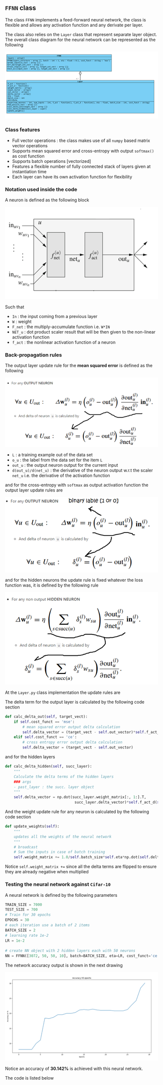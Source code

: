 ## `FFNN` class

The class `FFNN` implements a feed-forward neural network, the class is flexible and allows any activation function and any derivate per layer. 

The class also relies on the `Layer` class that represent  separate layer object. The overall class diagram for the neural network can be represented as the following

![](assets/2017-11-25-23-52-15.png)

### Class features
+ Full vector operations : the class makes use of all `numpy` based matrix vector operations
+ Supports mean squared error and cross-entropy with output `softmax()` as cost function
+ Supports batch operations \[vectorized\]
+ Features a flexible number of fully connected stack of layers given at instantiation time
+ Each layer can have its own activation function for flexibility 

### Notation used inside the code

A neuron is defined as the following block

![](assets/2017-11-25-23-59-44.png)

Such that

+ `In` : the input coming from a previous layer
+ `W` : weight 
+ `F_net` : the multiply-accumulate function i.e. `W*IN`
+ `NET_u` : dot product scaler result that will be then given to the non-linear activation function
+ `f_act` : the nonlinear activation function of a neuron


### Back-propagation rules


The output layer update rule for the **mean squared error** is defined as the following

![](assets/2017-11-26-00-04-48.png)

+ `L` : a training example out of the data set
+ `o_u` : the label from the data set for the item `L`
+ `out_u` : the output neuron output for the current input
+ `d(out_u)/d(net_u)` : the derivative of the neuron output w.r.t the scaler `net_u` i.e. the derivative of the activation function

and for the cross-entropy with `softmax` as output activation function the output layer update rules are

![](assets/2017-11-26-00-14-31.png)

and for the hidden neurons the update rule is fixed whatever the loss function was, it is defined by the following rule

![](assets/2017-11-26-00-15-44.png)

At the `Layer.py` class implementation the update rules are

The delta term for the output layer is calculated by the following code section

```python
def calc_delta_out(self, target_vect):
    if self.cost_funct == 'mse':
        # mean squared error output delta calculation
        self.delta_vector = (target_vect - self.out_vector)*self.f_act_d(self.net)
    elif self.cost_funct == 'ce':
        # cross entropy error output delta calculation
        self.delta_vector = (target_vect - self.out_vector)
```

and for the hidden layers

```python
def calc_delta_hidden(self, succ_layer):
    """
    Calculate the delta terms of the hidden layers
    ### args
    - past_layer : the succ. layer object
    """
    self.delta_vector = np.dot(succ_layer.weight_matrix[:, 1:].T,
                                succ_layer.delta_vector)*self.f_act_d(self.net)

```

And the weight update rule for any neuron is calculated by the following code section

```python
def update_weights(self):
    """
    updates all the weights of the neural network
    """
    # broadcast
    # Sum the inputs in case of batch training
    self.weight_matrix += 1.0/self.batch_size*self.eta*np.dot(self.delta_vector, self.input_vector.T)
```

Notice `self.weight_matrix +=` since all the delta terms are flipped to ensure they are already negative when multiplied


### Testing the neural network against `Cifar-10`

A neural network is defined by the following parameters

```python
TRAIN_SIZE = 7000
TEST_SIZE = 700
# Train for 30 epochs
EPOCHS = 30
# each iteration use a batch of 2 items
BATCH_SIZE = 2
# learning rate 1e-2
LR = 1e-2 

# create NN object with 2 hidden layers each with 50 neurons
NN = FFNN([3072, 50, 50, 10], batch=BATCH_SIZE, eta=LR, cost_funct='ce')
```

The network accuracy output is shown in the next drawing

![](assets/2017-11-26-00-24-36.png)

Notice an accuracy of **30.142%** is achieved with this neural network.

The code is listed below